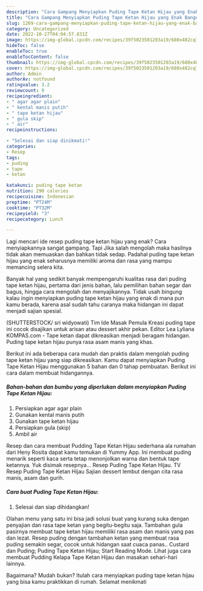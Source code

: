 ```yaml
---
description: "Cara Gampang Menyiapkan Puding Tape Ketan Hijau yang Enak Banget"
title: "Cara Gampang Menyiapkan Puding Tape Ketan Hijau yang Enak Banget"
slug: 1269-cara-gampang-menyiapkan-puding-tape-ketan-hijau-yang-enak-banget
category: Uncategorized
date: 2022-10-27T04:04:57.831Z
image: https://img-global.cpcdn.com/recipes/39f5023501203a19/680x482cq70/puding-tape-ketan-hijau-foto-resep-utama.jpg
hideToc: false
enableToc: true
enableTocContent: false
thumbnail: https://img-global.cpcdn.com/recipes/39f5023501203a19/680x482cq70/puding-tape-ketan-hijau-foto-resep-utama.jpg
cover: https://img-global.cpcdn.com/recipes/39f5023501203a19/680x482cq70/puding-tape-ketan-hijau-foto-resep-utama.jpg
author: Admin
authorAv: notfound
ratingvalue: 3.2
reviewcount: 9
recipeingredient:
- " agar agar plain"
- " kental manis putih"
- " tape ketan hijau"
- " gula skip"
- " air"
recipeinstructions:

- "Selesai dan siap dinikmati!"
categories:
- Resep
tags:
- puding
- tape
- ketan

katakunci: puding tape ketan 
nutrition: 290 calories
recipecuisine: Indonesian
preptime: "PT24M"
cooktime: "PT32M"
recipeyield: "3"
recipecategory: Lunch

---
```



Lagi mencari ide resep puding tape ketan hijau yang enak? Cara menyiapkannya sangat gampang. Tapi Jika salah mengolah maka hasilnya tidak akan memuaskan dan bahkan tidak sedap. Padahal puding tape ketan hijau yang enak seharusnya memiliki aroma dan rasa yang mampu memancing selera kita.


Banyak hal yang sedikit banyak mempengaruhi kualitas rasa dari puding tape ketan hijau, pertama dari jenis bahan, lalu pemilihan bahan segar dan bagus, hingga cara mengolah dan menyajikannya. Tidak usah bingung kalau ingin menyiapkan puding tape ketan hijau yang enak di mana pun kamu berada, karena asal sudah tahu caranya maka hidangan ini dapat menjadi sajian spesial.

(SHUTTERSTOCK/ sri widyowati) Tim Ide Masak Pemula Kreasi puding tape ini cocok disajikan untuk arisan atau dessert akhir pekan. Editor Lea Lyliana KOMPAS.com - Tape ketan dapat dikreasikan menjadi beragam hidangan. Puding tape ketan hijau punya rasa asam manis yang khas.


Berikut ini ada beberapa cara mudah dan praktis dalam mengolah puding tape ketan hijau yang siap dikreasikan. Kamu dapat menyiapkan Puding Tape Ketan Hijau menggunakan 5 bahan dan 0 tahap pembuatan. Berikut ini cara dalam membuat hidangannya.

<!--inarticleads1-->

##### Bahan-bahan dan bumbu yang diperlukan dalam menyiapkan Puding Tape Ketan Hijau:

1. Persiapkan  agar agar plain
1. Gunakan  kental manis putih
1. Gunakan  tape ketan hijau
1. Persiapkan  gula (skip)
1. Ambil  air


Resep dan cara membuat Pudding Tape Ketan Hijau sederhana ala rumahan dari Heny Rosita dapat kamu temukan di Yummy App. Ini membuat puding menarik seperti kaca serta tetap menonjolkan warna dan bentuk tape ketannya. Yuk disimak resepnya… Resep Puding Tape Ketan Hijau. TV Resep Puding Tape Ketan Hijau Sajian dessert lembut dengan cita rasa manis, asam dan gurih. 

<!--inarticleads2-->

##### Cara buat Puding Tape Ketan Hijau:


1. Selesai dan siap dihidangkan!

Olahan menu yang satu ini bisa jadi solusi buat yang kurang suka dengan penyajian dan rasa tape ketan yang begitu-begitu saja. Tambahan gula pasirnya membuat tape ketan hijau memiliki rasa asam dan manis yang pas dan lezat. Resep puding dengan tambahan ketan yang membuat rasa puding semakin segar, cocok untuk hidangan saat cuaca panas.. Custard dan Puding; Puding Tape Ketan Hijau; Start Reading Mode. Lihat juga cara membuat Pudding Kelapa Tape Ketan Hijau dan masakan sehari-hari lainnya. 

Bagaimana? Mudah bukan? Itulah cara menyiapkan puding tape ketan hijau yang bisa kamu praktikkan di rumah. Selamat menikmati
